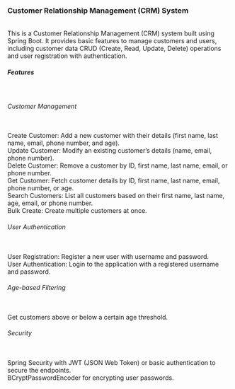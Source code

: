<H3>Customer Relationship Management (CRM) System </H3><br>
This is a Customer Relationship Management (CRM) system built using Spring Boot. It provides basic features to manage customers and users, including customer data CRUD (Create, Read, Update, Delete) operations and user registration with authentication.<br>

<H5>Features</H5><br>
<H6>Customer Management</H6><br>
Create Customer: Add a new customer with their details (first name, last name, email, phone number, and age).<br>
Update Customer: Modify an existing customer’s details (name, email, phone number).<br>
Delete Customer: Remove a customer by ID, first name, last name, email, or phone number.<br>
Get Customer: Fetch customer details by ID, first name, last name, email, phone number, or age.<br>
Search Customers: List all customers based on their first name, last name, age, email, or phone number.<br>
Bulk Create: Create multiple customers at once.<br>

<H6>User Authentication</H6><br>
User Registration: Register a new user with username and password.<br>
User Authentication: Login to the application with a registered username and password.<br>

<H6>Age-based Filtering</H6><br>
Get customers above or below a certain age threshold.<br>

<H6>Security</H6><br>
Spring Security with JWT (JSON Web Token) or basic authentication to secure the endpoints.<br>
BCryptPasswordEncoder for encrypting user passwords.<br>

